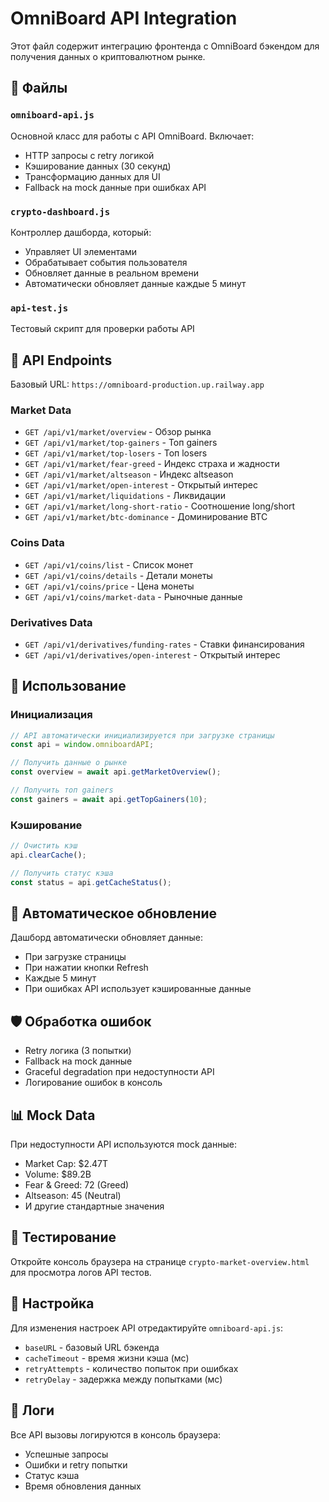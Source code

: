 # OmniBoard API Integration

Этот файл содержит интеграцию фронтенда с OmniBoard бэкендом для получения данных о криптовалютном рынке.

## 📁 Файлы

### `omniboard-api.js`
Основной класс для работы с API OmniBoard. Включает:
- HTTP запросы с retry логикой
- Кэширование данных (30 секунд)
- Трансформацию данных для UI
- Fallback на mock данные при ошибках API

### `crypto-dashboard.js`
Контроллер дашборда, который:
- Управляет UI элементами
- Обрабатывает события пользователя
- Обновляет данные в реальном времени
- Автоматически обновляет данные каждые 5 минут

### `api-test.js`
Тестовый скрипт для проверки работы API

## 🔗 API Endpoints

Базовый URL: `https://omniboard-production.up.railway.app`

### Market Data
- `GET /api/v1/market/overview` - Обзор рынка
- `GET /api/v1/market/top-gainers` - Топ gainers
- `GET /api/v1/market/top-losers` - Топ losers
- `GET /api/v1/market/fear-greed` - Индекс страха и жадности
- `GET /api/v1/market/altseason` - Индекс altseason
- `GET /api/v1/market/open-interest` - Открытый интерес
- `GET /api/v1/market/liquidations` - Ликвидации
- `GET /api/v1/market/long-short-ratio` - Соотношение long/short
- `GET /api/v1/market/btc-dominance` - Доминирование BTC

### Coins Data
- `GET /api/v1/coins/list` - Список монет
- `GET /api/v1/coins/details` - Детали монеты
- `GET /api/v1/coins/price` - Цена монеты
- `GET /api/v1/coins/market-data` - Рыночные данные

### Derivatives Data
- `GET /api/v1/derivatives/funding-rates` - Ставки финансирования
- `GET /api/v1/derivatives/open-interest` - Открытый интерес

## 🚀 Использование

### Инициализация
```javascript
// API автоматически инициализируется при загрузке страницы
const api = window.omniboardAPI;

// Получить данные о рынке
const overview = await api.getMarketOverview();

// Получить топ gainers
const gainers = await api.getTopGainers(10);
```

### Кэширование
```javascript
// Очистить кэш
api.clearCache();

// Получить статус кэша
const status = api.getCacheStatus();
```

## 🔄 Автоматическое обновление

Дашборд автоматически обновляет данные:
- При загрузке страницы
- При нажатии кнопки Refresh
- Каждые 5 минут
- При ошибках API использует кэшированные данные

## 🛡️ Обработка ошибок

- Retry логика (3 попытки)
- Fallback на mock данные
- Graceful degradation при недоступности API
- Логирование ошибок в консоль

## 📊 Mock Data

При недоступности API используются mock данные:
- Market Cap: $2.47T
- Volume: $89.2B
- Fear & Greed: 72 (Greed)
- Altseason: 45 (Neutral)
- И другие стандартные значения

## 🧪 Тестирование

Откройте консоль браузера на странице `crypto-market-overview.html` для просмотра логов API тестов.

## 🔧 Настройка

Для изменения настроек API отредактируйте `omniboard-api.js`:
- `baseURL` - базовый URL бэкенда
- `cacheTimeout` - время жизни кэша (мс)
- `retryAttempts` - количество попыток при ошибках
- `retryDelay` - задержка между попытками (мс)

## 📝 Логи

Все API вызовы логируются в консоль браузера:
- Успешные запросы
- Ошибки и retry попытки
- Статус кэша
- Время обновления данных

